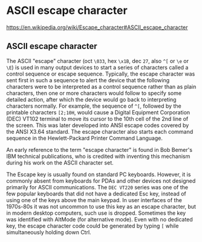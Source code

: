 # ASCII escape character

https://en.wikipedia.org/wiki/Escape_character#ASCII_escape_character

## ASCII escape character

The ASCII "escape" character (oct `\033`, hex `\x1B`, dec `27`, also `^[` or `\e` or `\E`) is used in many output devices to start a series of characters called a control sequence or escape sequence. Typically, the escape character was sent first in such a sequence to alert the device that the following characters were to be interpreted as a control sequence rather than as plain characters, then one or more characters would follow to specify some detailed action, after which the device would go back to interpreting characters normally. For example, the sequence of `^[`, followed by the printable characters `[2;10H`, would cause a Digital Equipment Corporation (DEC) VT102 terminal to move its cursor to the 10th cell of the 2nd line of the screen. This was later developed into ANSI escape codes covered by the ANSI X3.64 standard. The escape character also starts each command sequence in the Hewlett-Packard Printer Command Language.

An early reference to the term "escape character" is found in Bob Bemer's IBM technical publications, who is credited with inventing this mechanism during his work on the ASCII character set.

The Escape key is usually found on standard PC keyboards. However, it is commonly absent from keyboards for PDAs and other devices not designed primarily for ASCII communications. The `DEC VT220` series was one of the few popular keyboards that did not have a dedicated Esc key, instead of using one of the keys above the main keypad. In user interfaces of the 1970s-80s it was not uncommon to use this key as an escape character, but in modern desktop computers, such use is dropped. Sometimes the key was identified with AltMode (for alternative mode). Even with no dedicated key, the escape character code could be generated by typing `[` while simultaneously holding down Ctrl.
